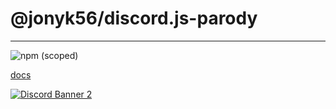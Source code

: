 # @jonyk56/discord.js-parody
___

![npm (scoped)](https://img.shields.io/npm/v/@jonyk56/discord.js-parody?style=plastic)

[docs](http://jonyk56.github.io/discord.js-parody/index.html)

[![Discord Banner 2](https://discordapp.com/api/guilds/702215705898254338/widget.png?style=banner2)](//discord.gg/WPbF3eV)


